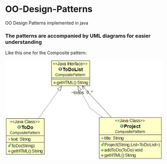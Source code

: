 # OO-Design-Patterns

OO Design Patterns implemented in java

### The patterns are accompanied by UML diagrams for easier understanding

Like this one for the Composite pattern:

![Alt text](CompositeUML.jpg?raw=true "Pattern's UML diagram")
